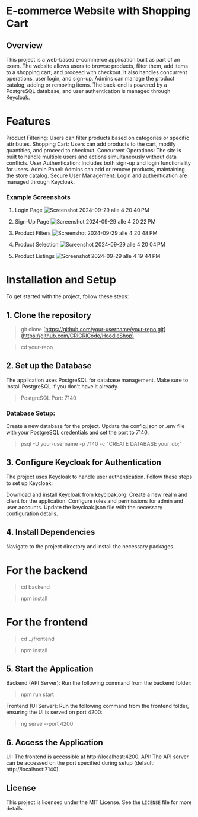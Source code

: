 # E-commerce Website with Shopping Cart
## Overview

This project is a web-based e-commerce application built as part of an exam. The website allows users to browse products, filter them, add items to a shopping cart, and proceed with checkout. It also handles concurrent operations, user login, and sign-up. Admins can manage the product catalog, adding or removing items. The back-end is powered by a PostgreSQL database, and user authentication is managed through Keycloak.

# Features

Product Filtering: Users can filter products based on categories or specific attributes.
Shopping Cart: Users can add products to the cart, modify quantities, and proceed to checkout.
Concurrent Operations: The site is built to handle multiple users and actions simultaneously without data conflicts.
User Authentication: Includes both sign-up and login functionality for users.
Admin Panel: Admins can add or remove products, maintaining the store catalog.
Secure User Management: Login and authentication are managed through Keycloak.


### Example Screenshots
1. Login Page
![Screenshot 2024-09-29 alle 4 20 40 PM](https://github.com/user-attachments/assets/2e67b80b-b1c4-49b9-a5f4-ee8d39468144)

2. Sign-Up Page
![Screenshot 2024-09-29 alle 4 20 22 PM](https://github.com/user-attachments/assets/bf089a7c-da55-4c65-93fd-4dc90902d217)

3. Product Filters
![Screenshot 2024-09-29 alle 4 20 48 PM](https://github.com/user-attachments/assets/8df5086f-d095-4aef-888b-f35fe626c6dd)

4. Product Selection
![Screenshot 2024-09-29 alle 4 20 04 PM](https://github.com/user-attachments/assets/13895a86-7563-4af7-98da-e33cd4ece096)

5. Product Listings
![Screenshot 2024-09-29 alle 4 19 44 PM](https://github.com/user-attachments/assets/e5bfa86d-c0bb-4e93-a11f-df1c74b0e27b)

# Installation and Setup

To get started with the project, follow these steps:

## 1. Clone the repository
> git clone [https://github.com/your-username/your-repo.git](https://github.com/CRICRICode/HoodieShop)

> cd your-repo
## 2. Set up the Database
The application uses PostgreSQL for database management. Make sure to install PostgreSQL if you don't have it already.
> PostgreSQL Port: 7140

### Database Setup:
Create a new database for the project.
Update the config.json or .env file with your PostgreSQL credentials and set the port to 7140.

> psql -U your-username -p 7140 -c "CREATE DATABASE your_db;"

## 3. Configure Keycloak for Authentication
The project uses Keycloak to handle user authentication. Follow these steps to set up Keycloak:

Download and install Keycloak from keycloak.org.
Create a new realm and client for the application.
Configure roles and permissions for admin and user accounts.
Update the keycloak.json file with the necessary configuration details.

## 4. Install Dependencies
Navigate to the project directory and install the necessary packages.

# For the backend
> cd backend

> npm install

# For the frontend
> cd ../frontend

> npm install

## 5. Start the Application

Backend (API Server): Run the following command from the backend folder:
> npm run start

Frontend (UI Server): Run the following command from the frontend folder, ensuring the UI is served on port 4200:
> ng serve --port 4200

## 6. Access the Application
UI: The frontend is accessible at http://localhost:4200.
API: The API server can be accessed on the port specified during setup (default: http://localhost:7140).

## License

This project is licensed under the MIT License. See the `LICENSE` file for more details.

